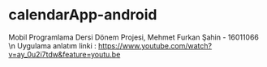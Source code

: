 # calendarApp-android
Mobil Programlama Dersi Dönem Projesi, Mehmet Furkan Şahin - 16011066 \n
Uygulama anlatım linki : https://www.youtube.com/watch?v=ay_0u2i7tdw&feature=youtu.be
